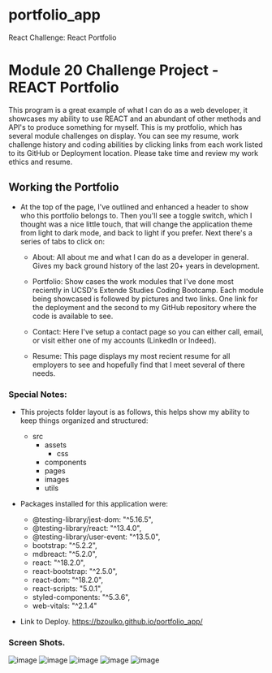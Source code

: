 # portfolio_app
React Challenge: React Portfolio

# Module 20 Challenge Project - REACT Portfolio
This program is a great example of what I can do as a web developer, it showcases my ability to use REACT and an abundant of other methods and API's to produce something for myself. This is my protfolio, which has several module challenges on display. You can see my resume, work challenge history and coding abilities by clicking links from each work listed to its GitHub or Deployment location. Please take time and review my work ethics and resume.


## Working the Portfolio
* At the top of the page, I've outlined and enhanced a header to show who this portfolio belongs to. Then you'll see a toggle switch, which I thought was a nice little touch, that will change the application theme from light to dark mode, and back to light if you prefer. Next there's a series of tabs to click on:
    
    - About: All about me and what I can do as a developer in general. Gives my back ground history of the last 20+ years in development.
    
    - Portfolio: Show cases the work modules that I've done most reciently in UCSD's Extende Studies Coding Bootcamp. Each module being showcased is followed by pictures and two links. One link for the deployment and the second to my GitHub repository where the code is available to see.

    - Contact: Here I've setup a contact page so you can either call, email, or visit either one of my accounts (LinkedIn or Indeed).

    - Resume: This page displays my most recient resume for all employers to see and hopefully find that I meet several of there needs.



### Special Notes:
* This projects folder layout is as follows, this helps show my ability to keep things organized and structured:
    
    - src
        - assets
            - css
        - components
        - pages
        - images
        - utils
    

* Packages installed for this application were:
    - @testing-library/jest-dom: "^5.16.5",
    - @testing-library/react: "^13.4.0",
    - @testing-library/user-event: "^13.5.0",
    - bootstrap: "^5.2.2",
    - mdbreact: "^5.2.0",
    - react: "^18.2.0",
    - react-bootstrap: "^2.5.0",
    - react-dom: "^18.2.0",
    - react-scripts: "5.0.1",
    - styled-components: "^5.3.6",
    - web-vitals: "^2.1.4"

* Link to Deploy.
https://bzoulko.github.io/portfolio_app/

### Screen Shots.
![image](https://user-images.githubusercontent.com/108200823/199511978-4f57f8d5-95e1-4909-a261-49041fbf7673.png)
![image](https://user-images.githubusercontent.com/108200823/199512074-e1aeb394-af02-41f9-a0a8-ecb0af7cea60.png)
![image](https://user-images.githubusercontent.com/108200823/199512153-ce07560a-fa06-43ec-9c43-21f31faa49e1.png)
![image](https://user-images.githubusercontent.com/108200823/199512244-fc70a115-3761-4652-b23d-b4f35f5a424b.png)
![image](https://user-images.githubusercontent.com/108200823/199512311-ab306f1a-0569-40f2-8e7f-bfac2c69cde2.png)
